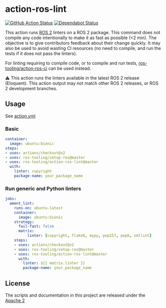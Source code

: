 # action-ros-lint

[![GitHub Action Status](https://github.com/ros-tooling/action-ros-lint/workflows/Test%20action-ros-lint/badge.svg)](https://github.com/ros-tooling/action-ros-lint)
[![Dependabot Status](https://api.dependabot.com/badges/status?host=github&repo=ros-tooling/action-ros-lint)](https://dependabot.com)

This action runs [ROS 2](https://index.ros.org/doc/ros/) linters on a ROS 2 package.
This command does not compile any code intentionally to make it as fast as possible (<2 min).
The objective is to give contributors feedback about their change quickly.
It may also be used to avoid wasting CI resources (no need to compile, and run the tests if it does not pass the linters).

For linting requiring to compile code, or to compile and run tests, [ros-tooling/action-ros-ci] can be used instead.

:warning: This action runs the linters available in the latest ROS 2 release (Eloquent). This action output may not match other ROS 2 releases, or ROS 2 development branches.

## Usage

See [action.yml](action.yml)

### Basic

```yaml
container:
  image: ubuntu:bionic
steps:
- uses: actions/checkout@v2
- uses: ros-tooling/setup-ros@master
- uses: ros-tooling/action-ros-lint@master
  with:
    linter: copyright
    package-name: your_package_name
```

### Run generic and Python linters

```yaml
jobs:
  ament_lint:
    runs-on: ubuntu-latest
    container:
      image: ubuntu:bionic
    strategy:
      fail-fast: false
      matrix:
          linter: [copyright, flake8, mypy, pep257, pep8, xmllint]
    steps:
    - uses: actions/checkout@v2
    - uses: ros-tooling/setup-ros@master
    - uses: ros-tooling/action-ros-lint@master
      with:
        linter: ${{ matrix.linter }}
        package-name: your_package_name
```

## License

The scripts and documentation in this project are released under the [Apache 2](LICENSE)

[ros-tooling/action-ros-ci]: https://github.com/ros-tooling/action-ros-ci
